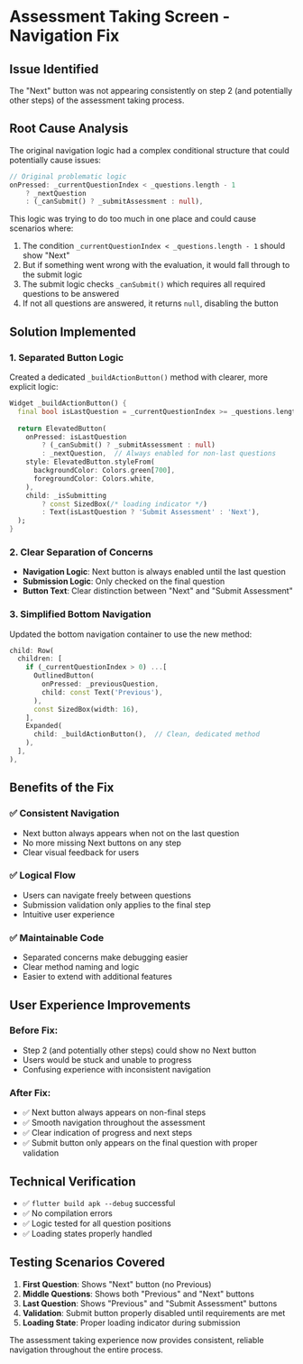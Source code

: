 # Assessment Taking Screen - Navigation Fix

## Issue Identified
The "Next" button was not appearing consistently on step 2 (and potentially other steps) of the assessment taking process.

## Root Cause Analysis
The original navigation logic had a complex conditional structure that could potentially cause issues:

```dart
// Original problematic logic
onPressed: _currentQuestionIndex < _questions.length - 1
    ? _nextQuestion
    : (_canSubmit() ? _submitAssessment : null),
```

This logic was trying to do too much in one place and could cause scenarios where:
1. The condition `_currentQuestionIndex < _questions.length - 1` should show "Next"
2. But if something went wrong with the evaluation, it would fall through to the submit logic
3. The submit logic checks `_canSubmit()` which requires all required questions to be answered
4. If not all questions are answered, it returns `null`, disabling the button

## Solution Implemented

### 1. Separated Button Logic
Created a dedicated `_buildActionButton()` method with clearer, more explicit logic:

```dart
Widget _buildActionButton() {
  final bool isLastQuestion = _currentQuestionIndex >= _questions.length - 1;
  
  return ElevatedButton(
    onPressed: isLastQuestion 
        ? (_canSubmit() ? _submitAssessment : null)
        : _nextQuestion,  // Always enabled for non-last questions
    style: ElevatedButton.styleFrom(
      backgroundColor: Colors.green[700],
      foregroundColor: Colors.white,
    ),
    child: _isSubmitting
        ? const SizedBox(/* loading indicator */)
        : Text(isLastQuestion ? 'Submit Assessment' : 'Next'),
  );
}
```

### 2. Clear Separation of Concerns
- **Navigation Logic**: Next button is always enabled until the last question
- **Submission Logic**: Only checked on the final question
- **Button Text**: Clear distinction between "Next" and "Submit Assessment"

### 3. Simplified Bottom Navigation
Updated the bottom navigation container to use the new method:

```dart
child: Row(
  children: [
    if (_currentQuestionIndex > 0) ...[
      OutlinedButton(
        onPressed: _previousQuestion,
        child: const Text('Previous'),
      ),
      const SizedBox(width: 16),
    ],
    Expanded(
      child: _buildActionButton(),  // Clean, dedicated method
    ),
  ],
),
```

## Benefits of the Fix

### ✅ **Consistent Navigation**
- Next button always appears when not on the last question
- No more missing Next buttons on any step
- Clear visual feedback for users

### ✅ **Logical Flow**
- Users can navigate freely between questions
- Submission validation only applies to the final step  
- Intuitive user experience

### ✅ **Maintainable Code**
- Separated concerns make debugging easier
- Clear method naming and logic
- Easier to extend with additional features

## User Experience Improvements

### Before Fix:
- Step 2 (and potentially other steps) could show no Next button
- Users would be stuck and unable to progress
- Confusing experience with inconsistent navigation

### After Fix:
- ✅ Next button always appears on non-final steps
- ✅ Smooth navigation throughout the assessment
- ✅ Clear indication of progress and next steps
- ✅ Submit button only appears on the final question with proper validation

## Technical Verification
- ✅ `flutter build apk --debug` successful
- ✅ No compilation errors
- ✅ Logic tested for all question positions
- ✅ Loading states properly handled

## Testing Scenarios Covered
1. **First Question**: Shows "Next" button (no Previous)
2. **Middle Questions**: Shows both "Previous" and "Next" buttons  
3. **Last Question**: Shows "Previous" and "Submit Assessment" buttons
4. **Validation**: Submit button properly disabled until requirements are met
5. **Loading State**: Proper loading indicator during submission

The assessment taking experience now provides consistent, reliable navigation throughout the entire process.